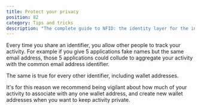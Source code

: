 ```yaml
---
title: Protect your privacy
position: 82
category: Tips and tricks
description: "The complete guide to NFID: the identity layer for the internet."
---
```


Every time you share an identifier, you allow other people to track your activity. For example if you give 5 applications fake names but the same email address, those 5 applications could collude to aggregate your activity with the common email address identifier.

The same is true for every other identifier, including wallet addresses.

It's for this reason we recommend being vigilant about how much of your activity to associate with any one wallet address, and create new wallet addresses when you want to keep activity private.